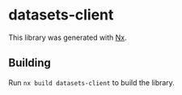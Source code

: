 # datasets-client

This library was generated with [Nx](https://nx.dev).

## Building

Run `nx build datasets-client` to build the library.
